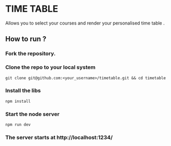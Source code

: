 # TIME TABLE 
Allows you to select your courses and render your personalised time table .

## How to run ?
### Fork the repository.
### Clone the repo to your local system

```
git clone git@github.com:<your_username>/timetable.git && cd timetable
```

### Install the libs

```
npm install
```

### Start the node server 
```
npm run dev
```

### The server starts at http://localhost:1234/
